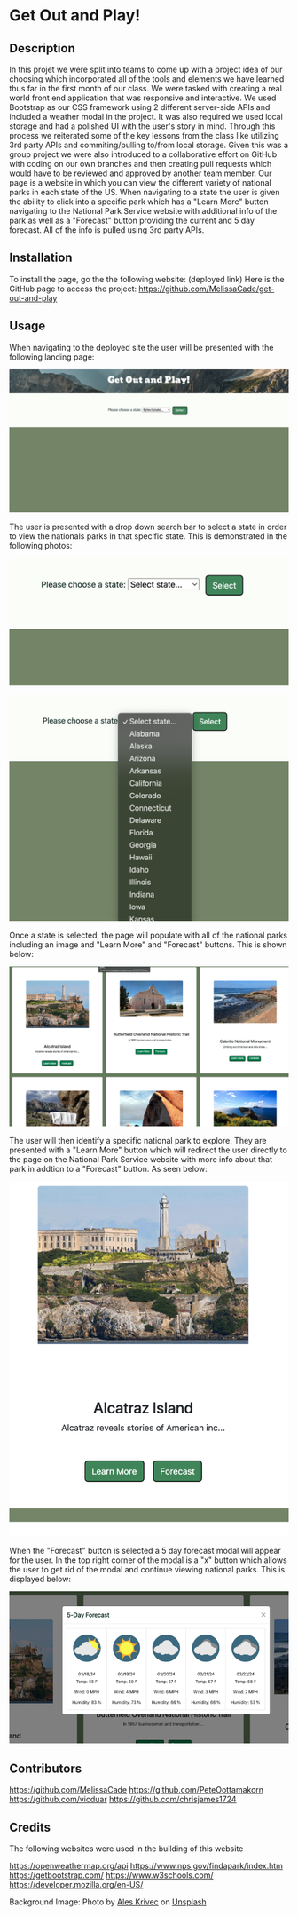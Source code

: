 # Get Out and Play!

## Description

In this projet we were split into teams to come up with a project idea of our choosing which incorporated all of the tools and elements we have learned thus far in the first month of our class. We were tasked with creating a real world front end application that was responsive and interactive. We used Bootstrap as our CSS framework using 2 different server-side APIs and included a weather modal in the project. It was also required we used local storage and had a polished UI with the user's story in mind. Through this process we reiterated some of the key lessons from the class like utilizing 3rd party APIs and commiting/pulling to/from local storage. Given this was a group project we were also introduced to a collaborative effort on GitHub with coding on our own branches and then creating pull requests which would have to be reviewed and approved by another team member. Our page is a website in which you can view the different variety of national parks in each state of the US. When navigating to a state the user is given the ability to click into a specific park which has a "Learn More" button navigating to the National Park Service website with additional info of the park as well as a "Forecast" button providing the current and 5 day forecast. All of the info is pulled using 3rd party APIs.

## Installation

To install the page, go the the following website: (deployed link)
Here is the GitHub page to access the project: https://github.com/MelissaCade/get-out-and-play

## Usage

When navigating to the deployed site the user will be presented with the following landing page:

![Get Out and Play Landing Page](<assets/images/Get Out and Play Website landing page.png>)

The user is presented with a drop down search bar to select a state in order to view the nationals parks in that specific state. This is demonstrated in the following photos:

![State Selector bar](<assets/images/State Selector.png>)

![State Dropdown Bar](<assets/images/State Dropdown.png>)

Once a state is selected, the page will populate with all of the national parks including an image and "Learn More" and "Forecast" buttons. This is shown below:

![Selected State National Park Page](<assets/images/Selected State National Park Page.png>)

The user will then identify a specific national park to explore. They are presented with a "Learn More" button which will redirect the user directly to the page on the National Park Service website with more info about that park in addtion to a "Forecast" button. As seen below:

![Learn More & Forecast Button](<assets/images/Learn More & Forecast Button.png>)

When the "Forecast" button is selected a 5 day forecast modal will appear for the user. In the top right corner of the modal is a "x" button which allows the user to get rid of the modal and continue viewing national parks. This is displayed below:

![5 Day Forecast Button](<assets/images/5 day forecast.png>)

## Contributors

https://github.com/MelissaCade
https://github.com/PeteOottamakorn
https://github.com/vicduar
https://github.com/chrisjames1724

## Credits

The following websites were used in the building of this website

https://openweathermap.org/api
https://www.nps.gov/findapark/index.htm
https://getbootstrap.com/
https://www.w3schools.com/
https://developer.mozilla.org/en-US/

Background Image:
Photo by <a href="https://unsplash.com/@aleskrivec?utm_content=creditCopyText&utm_medium=referral&utm_source=unsplash">Ales Krivec</a> on <a href="https://unsplash.com/photos/brown-mountains-at-daytime-N-aTikX-b00?utm_content=creditCopyText&utm_medium=referral&utm_source=unsplash">Unsplash</a>
